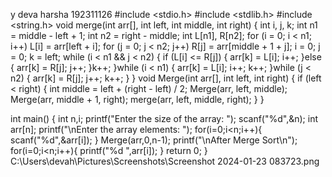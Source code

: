y deva harsha
192311126
#include <stdio.h>
#include <stdlib.h>
#include <string.h>
void merge(int arr[], int left, int middle, int right) {
    int i, j, k;
    int n1 = middle - left + 1;
    int n2 = right - middle;
    int L[n1], R[n2];
    for (i = 0; i < n1; i++)
        L[i] = arr[left + i];
    for (j = 0; j < n2; j++)
        R[j] = arr[middle + 1 + j];
    i = 0;
    j = 0;
    k = left;
    while (i < n1 && j < n2) {
        if (L[i] <= R[j]) {
            arr[k] = L[i];
            i++;
        }else {
            arr[k] = R[j];
            j++;
        }k++;
    }while (i < n1) {
        arr[k] = L[i];
        i++;
        k++;
    }while (j < n2) {
        arr[k] = R[j];
        j++;
        k++;
    }
}
void Merge(int arr[], int left, int right) {
    if (left < right) {
        int middle = left + (right - left) / 2;
        Merge(arr, left, middle);
        Merge(arr, middle + 1, right);
        merge(arr, left, middle, right);
    }
}

int main() {
    int n,i;
    printf("Enter the size of the array: ");
    scanf("%d",&n);
    int arr[n];
    printf("\nEnter the array elements: ");
    for(i=0;i<n;i++){
    	scanf("%d",&arr[i]);
	}
    Merge(arr,0,n-1);
    printf("\nAfter Merge Sort\n");
    for(i=0;i<n;i++){
    	printf("%d ",arr[i]);
	}
	return 0;
}
C:\Users\devah\Pictures\Screenshots\Screenshot 2024-01-23 083723.png

